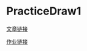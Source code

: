 # PracticeDraw1

[文章链接](https://hencoder.com/ui-1-1/)

[作业链接](https://github.com/hencoder/PracticeDraw1)
